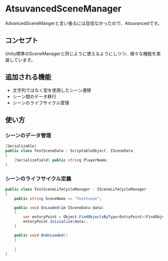 # AtsuvancedSceneManager
AdvancedSceneMangerと言い張るには自信なかったので、Atsuvancedです。

## コンセプト
Unity標準のSceneManagerと同じように使えるようにしつつ、様々な機能を実装しています。

## 追加される機能
- 文字列ではなく型を使用したシーン遷移
- シーン間のデータ移行
- シーンのライフサイクル管理

## 使い方
### シーンのデータ管理
```csharp
[Serializable]
public class TestSceneData : ScriptableObject, ISceneData
{
    [SerializeField] public string PlayerName;
}
```

### シーンのライフサイクル定義
```csharp
public class TestSceneLifeCycleManager : ISceneLifeCycleManager
{
    public string SceneName => "TestScene";

    public void OnLoaded(in ISceneData data)
    {
        var entoryPoint = Object.FindObjectsByType<EntryPoint>(FindObjectsSortMode.None);
        entoryPoint.Inizialize(data);
    }

    public void OnUnLoaded()
    {
        
    }
}
```